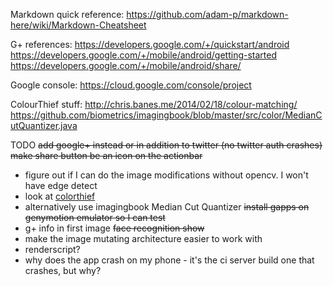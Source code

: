 Markdown quick reference:
https://github.com/adam-p/markdown-here/wiki/Markdown-Cheatsheet

G+ references:
https://developers.google.com/+/quickstart/android
https://developers.google.com/+/mobile/android/getting-started
https://developers.google.com/+/mobile/android/share/

Google console:
https://cloud.google.com/console/project

ColourThief stuff:
http://chris.banes.me/2014/02/18/colour-matching/
https://github.com/biometrics/imagingbook/blob/master/src/color/MedianCutQuantizer.java

TODO
~~add google+ instead or in addition to twitter (no twitter auth crashes)~~
~~make share button be an icon on the actionbar~~
 * figure out if I can do the image modifications without opencv. I won't have edge detect
 * look at [colorthief](https://github.com/lokesh/color-thief/blob/master/js/color-thief.js)
 * alternatively use imagingbook Median Cut Quantizer
~~install gapps on genymotion emulator so I can test~~
 * g+ info in first image
~~face recognition show~~
 * make the image mutating architecture easier to work with
 * renderscript?
 * why does the app crash on my phone - it's the ci server build one that crashes, but why?


